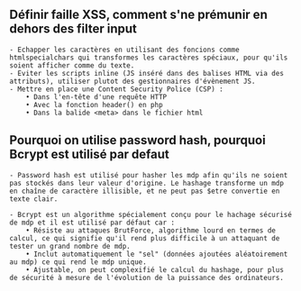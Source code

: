 ## Définir faille XSS, comment s'ne prémunir en dehors des filter input
    - Echapper les caractères en utilisant des foncions comme htmlspecialchars qui transformes les caractères spéciaux, pour qu'ils soient afficher comme du texte.
    - Eviter les scripts inline (JS inséré dans des balises HTML via des attributs), utiliser plutot des gestionnaires d'évènement JS.
    - Mettre en place une Content Security Police (CSP) :
        • Dans l'en-tête d'une requête HTTP
        • Avec la fonction header() en php
        • Dans la balide <meta> dans le fichier html



## Pourquoi on utilise password hash, pourquoi Bcrypt est utilisé par defaut
    - Password hash est utilisé pour hasher les mdp afin qu'ils ne soient pas stockés dans leur valeur d'origine. Le hashage transforme un mdp en chaîne de caractère illisible, et ne peut pas $etre convertie en texte clair.

    - Bcrypt est un algorithme spécialement conçu pour le hachage sécurisé de mdp et il est utilisé par défaut car :
        • Résiste au attaques BrutForce, algorithme lourd en termes de calcul, ce qui signifie qu'il rend plus difficile à un attaquant de tester un grand nombre de mdp.
        • Inclut automatiquement le "sel" (données ajoutées aléatoirement au mdp) ce qui rend le mdp unique.
        • Ajustable, on peut complexifié le calcul du hashage, pour plus de sécurité à mesure de l'évolution de la puissance des ordinateurs.
